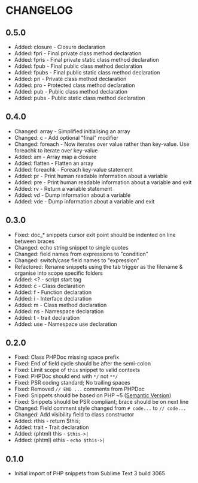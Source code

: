 CHANGELOG
=========

0.5.0
-----

- Added: closure - Closure declaration
- Added: fpri - Final private class method declaration
- Added: fpris - Final private static class method declaration
- Added: fpub - Final public class method declaration
- Added: fpubs - Final public static class method declaration
- Added: pri - Private class method declaration
- Added: pro - Protected class method declaration
- Added: pub - Public class method declaration
- Added: pubs - Public static class method declaration

0.4.0
-----

- Changed: array - Simplified initialising an array
- Changed: c - Add optional "final" modifier
- Changed: foreach - Now iterates over value rather than key-value. Use foreachk to iterate over key-value
- Added: am - Array map a closure
- Added: flatten - Flatten an array
- Added: foreachk - Foreach key-value statement
- Added: pr - Print human readable information about a variable
- Added: pre - Print human readable information about a variable and exit
- Added: rv - Return a variable statement
- Added: vd - Dump information about a variable
- Added: vde - Dump information about a variable and exit

0.3.0
-----

- Fixed: doc_* snippets cursor exit point should be indented on line between braces
- Changed: echo string snippet to single quotes
- Changed: field names from expressions to "condition"
- Changed: switch/case field names to "expression"
- Refactored: Rename snippets using the tab trigger as the filename & organise into scope specific folders
- Added: &lt;? - script start tag
- Added: c - Class declaration
- Added: f - Function declaration
- Added: i - Interface declaration
- Added: m - Class method declaration
- Added: ns - Namespace declaration
- Added: t - trait declaration
- Added: use - Namespace use declaration

0.2.0
-----

- Fixed: Class PHPDoc missing space prefix
- Fixed: End of field cycle should be after the semi-colon
- Fixed: Limit scope of `this` snippet to valid contexts
- Fixed: PHPDoc should end with `*/` not `**/`
- Fixed: PSR coding standard; No trailing spaces
- Fixed: Removed `// END ...` comments from PHPDoc
- Fixed: Snippets should be based on PHP ~5 ([Semantic Version](http://semver.org))
- Fixed: Snippets should be PSR compliant; brace should be on next line
- Changed: Field comment style changed from `# code...` to `// code...`
- Changed: Add visibility field to class constructor
- Added: rthis - return $this;
- Added: trait - Trait declaration
- Added: (phtml) this - `$this->|`
- Added: (phtml) ethis - `echo $this->|`

0.1.0
-----

* Initial import of PHP snippets from Sublime Text 3 build 3065






